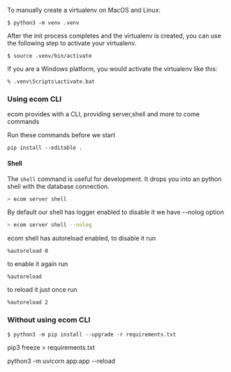  

To manually create a virtualenv on MacOS and Linux:  
 
```  
$ python3 -m venv .venv
```
 
After the init process completes and the virtualenv is created, you can use the following
step to activate your virtualenv.

```
$ source .venv/bin/activate
```
 
If you are a Windows platform, you would activate the virtualenv like this:

```
% .venv\Scripts\activate.bat  
```

### Using ecom CLI
ecom provides with a CLI, providing server,shell and more to come commands

Run these commands before we start
```
pip install --editable .
```

#### Shell

The `shell` command is useful for development. It drops you into an python shell with the database connection.

```bash
> ecom server shell
```

By default our shell has logger enabled to disable it we have --nolog option

```bash
> ecom server shell --nolog
```

ecom shell has autoreload enabled, to disable it run

```
%autoreload 0
```

to enable it again run

```
%autoreload
```

to reload it just once run 

```
%autoreload 2
```


### Without using ecom CLI

```
$ python3 -m pip install --upgrade -r requirements.txt
```

pip3 freeze > requirements.txt

python3 -m uvicorn app:app --reload
